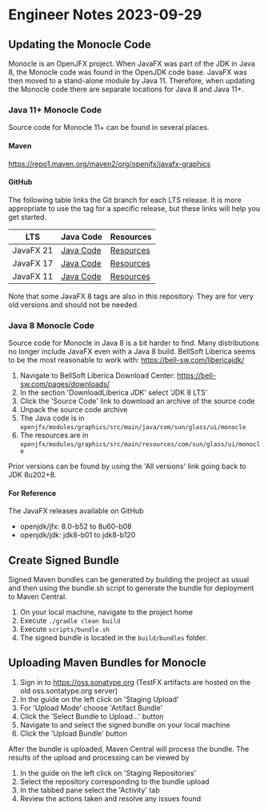 # Engineer Notes 2023-09-29

## Updating the Monocle Code
Monocle is an OpenJFX project. When JavaFX was part of the JDK in Java 8,
the Monocle code was found in the OpenJDK code base. JavaFX was then moved to a 
stand-alone module by Java 11. Therefore, when updating the Monocle code there are
separate locations for Java 8 and Java 11+.

### Java 11+ Monocle Code

Source code for Monocle 11+ can be found in several places. 

#### Maven
https://repo1.maven.org/maven2/org/openjfx/javafx-graphics

#### GitHub
The following table links the Git branch for each LTS release. It is more 
appropriate to use the tag for a specific release, but these links will help 
you get started.

| LTS       | Java Code                                                                                                             | Resources                                                                                                                  |
|-----------|-----------------------------------------------------------------------------------------------------------------------|----------------------------------------------------------------------------------------------------------------------------|
| JavaFX 21 | [Java Code](https://github.com/openjdk/jfx/tree/jfx21/modules/javafx.graphics/src/main/java/com/sun/glass/ui/monocle) | [Resources](https://github.com/openjdk/jfx/tree/jfx21/modules/javafx.graphics/src/main/resources/com/sun/glass/ui/monocle) |
| JavaFX 17 | [Java Code](https://github.com/openjdk/jfx/tree/jfx17/modules/javafx.graphics/src/main/java/com/sun/glass/ui/monocle) | [Resources](https://github.com/openjdk/jfx/tree/jfx17/modules/javafx.graphics/src/main/resources/com/sun/glass/ui/monocle) |
| JavaFX 11 | [Java Code](https://github.com/openjdk/jfx/tree/jfx11/modules/javafx.graphics/src/main/java/com/sun/glass/ui/monocle) | [Resources](https://github.com/openjdk/jfx/tree/jfx11/modules/javafx.graphics/src/main/resources/com/sun/glass/ui/monocle) |

Note that some JavaFX 8 tags are also in this repository. They are for very old 
versions and should not be needed.

### Java 8 Monocle Code

Source code for Monocle in Java 8 is a bit harder to find. Many distributions 
no longer include JavaFX even with a Java 8 build. BellSoft Liberica seems to 
be the most reasonable to work with: https://bell-sw.com/libericajdk/

1. Navigate to BellSoft Liberica Download Center: https://bell-sw.com/pages/downloads/
2. In the section 'DownloadLiberica JDK' select 'JDK 8 LTS'
3. Click the 'Source Code' link to download an archive of the source code
4. Unpack the source code archive
5. The Java code is in `openjfx/modules/graphics/src/main/java/com/sun/glass/ui/monocle`
6. The resources are in `openjfx/modules/graphics/src/main/resources/com/sun/glass/ui/monocle`

Prior versions can be found by using the 'All versions' link going back to JDK 8u202+8.

#### For Reference
The JavaFX releases available on GitHub
- openjdk/jfx: 8.0-b52 to 8u60-b08
- openjdk/jdk: jdk8-b01 to jdk8-b120


## Create Signed Bundle
Signed Maven bundles can be generated by building the project as usual and then
using the bundle.sh script to generate the bundle for deployment to Maven
Central.
1. On your local machine, navigate to the project home
2. Execute `./gradle clean build`
3. Execute `scripts/bundle.sh`
4. The signed bundle is located in the `build/bundles` folder.

## Uploading Maven Bundles for Monocle
1. Sign in to https://oss.sonatype.org (TestFX artifacts are hosted on the old oss.sontatype.org server)
2. In the guide on the left click on 'Staging Upload'
3. For 'Upload Mode' choose 'Artifact Bundle'
4. Click the 'Select Bundle to Upload...' button
5. Navigate to and select the signed bundle on your local machine
6. Click the 'Upload Bundle' button

After the bundle is uploaded, Maven Central will process the bundle. The results of the upload and processing can be viewed by
1. In the guide on the left click on 'Staging Repositories'
2. Select the repository corresponding to the bundle upload
3. In the tabbed pane select the 'Activity' tab
4. Review the actions taken and resolve any issues found
